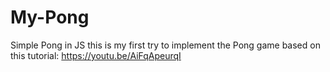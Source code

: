 # My-Pong
Simple Pong in JS
this is my first try to implement the Pong game
based on this tutorial: https://youtu.be/AiFqApeurqI
